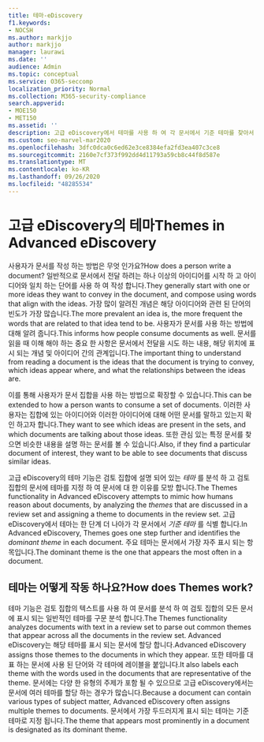 ```yaml
---
title: 테마-eDiscovery
f1.keywords:
- NOCSH
ms.author: markjjo
author: markjjo
manager: laurawi
ms.date: ''
audience: Admin
ms.topic: conceptual
ms.service: O365-seccomp
localization_priority: Normal
ms.collection: M365-security-compliance
search.appverid:
- MOE150
- MET150
ms.assetid: ''
description: 고급 eDiscovery에서 테마를 사용 하 여 각 문서에서 기준 테마를 찾아서 검토 집합을 구성 합니다.
ms.custom: seo-marvel-mar2020
ms.openlocfilehash: 3dfc0dca0c6ed62e3ce8384efa2fd3ea407c3ce8
ms.sourcegitcommit: 2160e7cf373f992dd4d11793a59cb8c44f8d587e
ms.translationtype: MT
ms.contentlocale: ko-KR
ms.lasthandoff: 09/26/2020
ms.locfileid: "48285534"
---
```

# <a name="themes-in-advanced-ediscovery"></a><span data-ttu-id="9911d-103">고급 eDiscovery의 테마</span><span class="sxs-lookup"><span data-stu-id="9911d-103">Themes in Advanced eDiscovery</span></span>

<span data-ttu-id="9911d-104">사용자가 문서를 작성 하는 방법은 무엇 인가요?</span><span class="sxs-lookup"><span data-stu-id="9911d-104">How does a person write a document?</span></span> <span data-ttu-id="9911d-105">일반적으로 문서에서 전달 하려는 하나 이상의 아이디어를 시작 하 고 아이디어와 일치 하는 단어를 사용 하 여 작성 합니다.</span><span class="sxs-lookup"><span data-stu-id="9911d-105">They generally start with one or more ideas they want to convey in the document, and compose using words that align with the ideas.</span></span> <span data-ttu-id="9911d-106">가장 많이 알려진 개념은 해당 아이디어와 관련 된 단어의 빈도가 가장 많습니다.</span><span class="sxs-lookup"><span data-stu-id="9911d-106">The more prevalent an idea is, the more frequent the words that are related to that idea tend to be.</span></span> <span data-ttu-id="9911d-107">사용자가 문서를 사용 하는 방법에 대해 알려 줍니다.</span><span class="sxs-lookup"><span data-stu-id="9911d-107">This informs how people consume documents as well.</span></span> <span data-ttu-id="9911d-108">문서를 읽을 때 이해 해야 하는 중요 한 사항은 문서에서 전달을 시도 하는 내용, 해당 위치에 표시 되는 개념 및 아이디어 간의 관계입니다.</span><span class="sxs-lookup"><span data-stu-id="9911d-108">The important thing to understand from reading a document is the ideas that the document is trying to convey, which ideas appear where, and what the relationships between the ideas are.</span></span>

<span data-ttu-id="9911d-109">이를 통해 사용자가 문서 집합을 사용 하는 방법으로 확장할 수 있습니다.</span><span class="sxs-lookup"><span data-stu-id="9911d-109">This can be extended to how a person wants to consume a set of documents.</span></span> <span data-ttu-id="9911d-110">이러한 사용자는 집합에 있는 아이디어와 이러한 아이디어에 대해 어떤 문서를 말하고 있는지 확인 하고자 합니다.</span><span class="sxs-lookup"><span data-stu-id="9911d-110">They want to see which ideas are present in the sets, and which documents are talking about those ideas.</span></span> <span data-ttu-id="9911d-111">또한 관심 있는 특정 문서를 찾으면 비슷한 내용을 설명 하는 문서를 볼 수 있습니다.</span><span class="sxs-lookup"><span data-stu-id="9911d-111">Also, if they find a particular document of interest, they want to be able to see documents that discuss similar ideas.</span></span>

<span data-ttu-id="9911d-112">고급 eDiscovery의 테마 기능은 검토 집합에 설명 되어 있는 *테마* 를 분석 하 고 검토 집합의 문서에 테마를 지정 하 여 문서에 대 한 이유를 모방 합니다.</span><span class="sxs-lookup"><span data-stu-id="9911d-112">The Themes functionality in Advanced eDiscovery attempts to mimic how humans reason about documents, by analyzing the *themes* that are discussed in a review set and assigning a theme to documents in the review set.</span></span> <span data-ttu-id="9911d-113">고급 eDiscovery에서 테마는 한 단계 더 나아가 각 문서에서 *기준 테마* 를 식별 합니다.</span><span class="sxs-lookup"><span data-stu-id="9911d-113">In Advanced eDiscovery, Themes goes one step further and identifies the *dominant theme* in each document.</span></span> <span data-ttu-id="9911d-114">주요 테마는 문서에서 가장 자주 표시 되는 항목입니다.</span><span class="sxs-lookup"><span data-stu-id="9911d-114">The dominant theme is the one that appears the most often in a document.</span></span>

## <a name="how-does-themes-work"></a><span data-ttu-id="9911d-115">테마는 어떻게 작동 하나요?</span><span class="sxs-lookup"><span data-stu-id="9911d-115">How does Themes work?</span></span>

<span data-ttu-id="9911d-116">테마 기능은 검토 집합의 텍스트를 사용 하 여 문서를 분석 하 여 검토 집합의 모든 문서에 표시 되는 일반적인 테마를 구문 분석 합니다.</span><span class="sxs-lookup"><span data-stu-id="9911d-116">The Themes functionality analyzes documents with text in a review set to parse out common themes that appear across all the documents in the review set.</span></span> <span data-ttu-id="9911d-117">Advanced eDiscovery는 해당 테마를 표시 되는 문서에 할당 합니다.</span><span class="sxs-lookup"><span data-stu-id="9911d-117">Advanced eDiscovery assigns those themes to the documents in which they appear.</span></span> <span data-ttu-id="9911d-118">또한 테마를 대표 하는 문서에 사용 된 단어와 각 테마에 레이블을 붙입니다.</span><span class="sxs-lookup"><span data-stu-id="9911d-118">It also labels each theme with the words used in the documents that are representative of the theme.</span></span> <span data-ttu-id="9911d-119">문서에는 다양 한 유형의 주제가 포함 될 수 있으므로 고급 eDiscovery에서는 문서에 여러 테마를 할당 하는 경우가 많습니다.</span><span class="sxs-lookup"><span data-stu-id="9911d-119">Because a document can contain various types of subject matter, Advanced eDiscovery often assigns multiple themes to documents.</span></span> <span data-ttu-id="9911d-120">문서에서 가장 두드러지게 표시 되는 테마는 기준 테마로 지정 됩니다.</span><span class="sxs-lookup"><span data-stu-id="9911d-120">The theme that appears most prominently in a document is designated as its dominant theme.</span></span>
